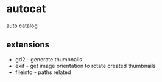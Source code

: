 # autocat
auto catalog

## extensions
- gd2 - generate thumbnails
- exif - get image orientation to rotate created thumbnails
- fileinfo - paths related



